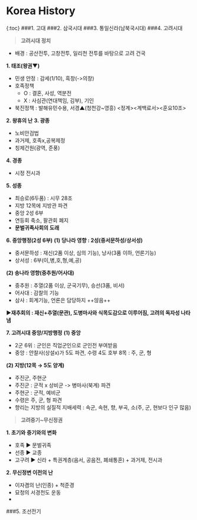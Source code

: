 # Korea History
{:toc}
###1. 고대
###2. 삼국시대
###3. 통일신라(남북국시대)
###4. 고려시대
>**고려시대 정치**

- 배경 : 공산전투, 고창전투, 일리천 전투를 바탕으로 고려 건국

**1. 태조(왕권▼)**
- 민생 안정 : 감세(1/10), 흑창(->의창)
- 호족정책 
   + O : 결혼, 사성, 역분전
   + X : 사심관(연대책임, 김부), 기인
- 북진정책 : 발해유민수용, 서경▲(청천강~영흥)
  <정계><계백료서><훈요10조>

**2. 왕휴의 난**
**3. 광종**
 - 노비안검법
 - 과거제, 호족x,공복제정
 - 칭제건원(광역, 준풍)

**4. 경종**
- 시정 전시과 

**5. 성종**
 - 최승로(6두품) : 시무 28조
 - 지방 12목에 지방관 파견
 - 중앙 2성 6부
 - 연등회 축소, 팔관회 폐지
 - **문벌귀족사회의 도래**

**6. 중앙행정(2성 6부)**
**(1) 당나라 영향 : 2성(중서문하성/상서성)**
 - 중서문하성 : 재신(2품 이상, 심의 기능), 낭사(3품 이하, 언론기능)
 - 상서성 : 6부(이,병,호,형,예,공)

**(2) 송나라 영향(중추원/어사대)**
 - 중추원 : 추열(2품 이상, 군국기무), 승선(3품, 비서) 
 - 어사대 : 감찰의 기능
 - 삼사 : 회계기능, 언론은 담당하지 ++않음++

**▶재추회의 : 재신+추열(문관), 도병마사와 식목도감으로 이루어짐, 고려의 독자성 나타냄**

  
**7. 고려시대 중앙/지방행정** 
  **(1) 중앙**
  - 2군 6위 : 군인은 직업군인으로 군인전 부여받음
  - 중앙 : 안찰사(상설x)가 5도 파견, 수령 4도 호부 8목 : 주, 군, 형

**(2) 지방(12목 → 5도 양계)**
 - 주진군, 주현군
 - 주진군 : 군적 x 상비군 -> 병마사(북계) 파견
 - 주현군 : 군적, 예비군 
 - 수령은 주, 군, 형 파견
 - 향리는 지방의 실질적 지배세력 : 속군, 속현, 향, 부곡, 소(주, 군, 현보다 인구 많음)


>**고려중기~무신정권**

**1. 초기와 중기와의 변화**
 - 호족 ▶ 문벌귀족
 - 선종 ▶ 교종
 - 고구려 ▶ 신라 + 특권계층(음서, 공음전, 폐쇄통혼) + 과거제, 전시과

**2. 무신정변 이전의 난**
 - 이자겸의 난(인종) + 척준경
 - 묘청의 서경천도 운동
- 

###5. 조선전기


